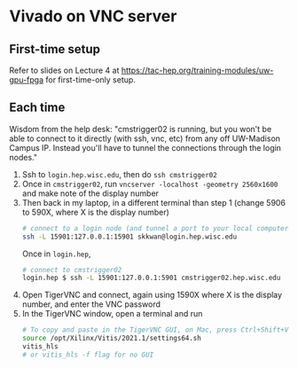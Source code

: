 # Vivado on VNC server 

## First-time setup
Refer to slides on Lecture 4 at https://tac-hep.org/training-modules/uw-gpu-fpga for first-time-only setup.

## Each time

Wisdom from the help desk: "cmstrigger02 is running, but you won't be able to connect to it directly (with ssh, vnc, etc) from any off UW-Madison Campus IP. Instead you'll have to tunnel the connections through the login nodes."

1. Ssh to `login.hep.wisc.edu`, then do `ssh cmstrigger02`
2. Once in `cmstrigger02`, run `vncserver -localhost -geometry 2560x1600` and make note of the display number
3. Then back in my laptop, in a different terminal than step 1 (change 5906 to 590X, where X is the display number)
    ```bash
    # connect to a login node (and tunnel a port to your local computer)
    ssh -L 15901:127.0.0.1:15901 skkwan@login.hep.wisc.edu
    ```
    Once in `login.hep`,
    ```bash
    # connect to cmstrigger02
    login.hep $ ssh -L 15901:127.0.0.1:5901 cmstrigger02.hep.wisc.edu
    ```
4. Open TigerVNC and connect, again using 1590X where X is the display number, and enter the VNC password 
5. In the TigerVNC window, open a terminal and run
    ```bash
    # To copy and paste in the TigerVNC GUI, on Mac, press Ctrl+Shift+V
    source /opt/Xilinx/Vitis/2021.1/settings64.sh
    vitis_hls 
    # or vitis_hls -f flag for no GUI
    ```